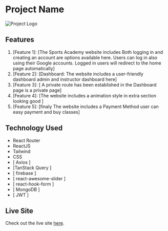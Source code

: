 # Project Name

![Project Logo](logo.png)


## Features

1. [Feature 1]: [The Sports Academy website includes Both logging in and creating an account are options available here. Users can log in also using
   their Google accounts. Logged in users will redirect to the home page automatically]
2. [Feature 2]: [Dashboard: The website includes a user-friendly dashboard admin and instructor dashboard here]
3. [Feature 3]: [ A private route has been established in the Dashboard  page is a private page]
4. [Feature 4]: [The website includes a animation style in extra section looking good ]
5. [Feature 5]: [finaly The website includes a Payment Method user can easy payment and buy classes]

## Technology Used

- React Router
- ReactJS
- Tailwind
- CSS
- [ Axios ]
- [TanStack Query ]
- [ firebase ]
- [ react-awesome-slider ]
- [ react-hook-form ]
- [ MongoDB ]
- [ JWT ]

## Live Site

Check out the live site [here](https://www.example.com).
